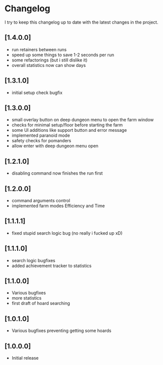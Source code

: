 ﻿# Changelog

I try to keep this changelog up to date with the latest changes in the project.

## [1.4.0.0]
- run retainers between runs
- speed up some things to save 1-2 seconds per run
- some refactorings (but i still dislike it)
- overall statistics now can show days

## [1.3.1.0]
- initial setup check bugfix

## [1.3.0.0]
- small overlay button on deep dungeon menu to open the farm window
- checks for minimal setup/floor before starting the farm
- some UI additions like support button and error message
- implemented paranoid mode
- safety checks for pomanders
- allow enter with deep dungeon menu open

## [1.2.1.0]
- disabling command now finishes the run first

## [1.2.0.0]
- command arguments control
- implemented farm modes Efficiency and Time

## [1.1.1.1]
- fixed stupid search logic bug (no really i fucked up xD)

## [1.1.1.0]
- search logic bugfixes
- added achievement tracker to statistics


## [1.1.0.0]
- Various bugfixes
- more statistics
- first draft of hoard searching

## [1.0.1.0]

- Various bugfixes preventing getting some hoards

## [1.0.0.0]

- Initial release
